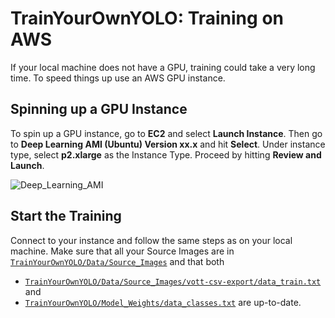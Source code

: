 # TrainYourOwnYOLO: Training on AWS

If your local machine does not have a GPU, training could take a very long time. To speed things up use an AWS GPU instance. 

## Spinning up a GPU Instance
To spin up a GPU instance, go to **EC2** and select **Launch Instance**. Then go to **Deep Learning AMI (Ubuntu) Version xx.x** and hit **Select**. Under instance type, select **p2.xlarge** as the Instance Type. Proceed by hitting **Review and Launch**. 

![Deep_Learning_AMI](/2_Training/AWS/Screenshots/AWS_Deep_Learning_AMI.gif)

## Start the Training
Connect to your instance and follow the same steps as on your local machine. Make sure that all your Source Images are in [`TrainYourOwnYOLO/Data/Source_Images`](/Data/Source_Images) and that both 
 - [`TrainYourOwnYOLO/Data/Source_Images/vott-csv-export/data_train.txt`](/Data/Source_Images/vott-csv-export/data_train.txt) and 
 - [`TrainYourOwnYOLO/Model_Weights/data_classes.txt`](/Data/Model_Weights/data_classes.txt) 
are up-to-date.